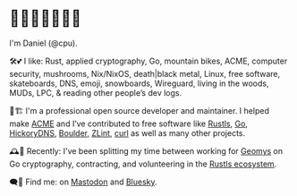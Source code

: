 # 🤖🍄💾🌲💾🍄🤖

I'm Daniel (@cpu).

🛠️💕 I like: Rust, applied cryptography, Go, mountain bikes, ACME, computer security, mushrooms, Nix/NixOS, death|black metal, Linux, free software, skateboards, DNS, emoji, snowboards, Wireguard, living in the woods, MUDs, LPC, & reading other people’s dev logs.

🚧🏗️ I'm a professional open source developer and maintainer. I helped make [ACME] and I’ve contributed to free software like [Rustls], [Go], [HickoryDNS], [Boulder], [ZLint], [curl] as well as many other projects.

🕰️🦀 Recently: I've been splitting my time between working for [Geomys] on Go cryptography, contracting, and volunteering in the [Rustls ecosystem].

🗨️🔗 Find me: on [Mastodon] and [Bluesky].

[ACME]: https://www.rfc-editor.org/rfc/rfc8555
[Rustls]: https://rustls.dev
[Go]: https://github.com/golang/go
[HickoryDNS]: https://github.com/hickory-dns/hickory-dns
[Boulder]: https://github.com/letsencrypt/boulder
[ZLint]: https://github.com/zmap/zlint
[curl]: https://github.com/curl/curl
[Geomys]: https://geomys.org
[Rustls ecosystem]: https://github.com/rustls
[Mastodon]: https://hachyderm.io/@cpu
[Bluesky]: https://bsky.app/profile/cpu.xkeyscore.club
